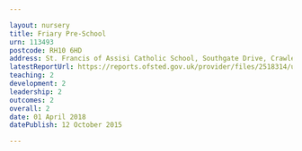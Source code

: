 ```yaml
---

layout: nursery
title: Friary Pre-School
urn: 113493
postcode: RH10 6HD
address: St. Francis of Assisi Catholic School, Southgate Drive, Crawley, West Sussex, RH10 6HD
latestReportUrl: https://reports.ofsted.gov.uk/provider/files/2518314/urn/113493.pdf
teaching: 2
development: 2
leadership: 2
outcomes: 2
overall: 2
date: 01 April 2018 
datePublish: 12 October 2015

---
```

